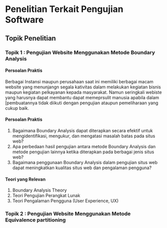# Penelitian Terkait Pengujian Software

## Topik Penelitian

### Topik 1 : Pengujian Website Menggunakan Metode Boundary Analysis
#### Persoalan Praktis
Berbagai Instansi maupun perusahaan saat ini memiliki berbagai macam website yang menunjangn segala kativitas dalam melakukan kegiatan bisnis maupun kegiatan pelkayanan kepada masyarakat. Namun seringkali webiste yang harusnya dapat membantu dapat memeprsulit manusia apabila dalam [pembuatannya tidak diikuti dengan pengujian ataupun pemeliharaan yang cukup baik. 

#### Persoalan Praktis
1. Bagaimana Boundary Analysis dapat diterapkan secara efektif untuk mengidentifikasi, mengukur, dan mengatasi masalah batas pada situs web?
2. Apa perbedaan hasil pengujian antara metode Boundary Analysis dan metode pengujian lainnya ketika diterapkan pada berbagai jenis situs web?
3. Bagaimana penggunaan Boundary Analysis dalam pengujian situs web dapat meningkatkan kualitas situs web dan pengalaman pengguna?

#### Teori yang Relevan
1. Boundary Analysis Theory
2. Teori Pengujian Perangkat Lunak
3. Teori Pengalaman Pengguna (User Experience, UX)
   
### Topik 2 : Pengujian Website Menggunakan Metode Equivalence partitioning
